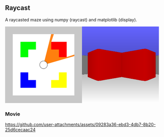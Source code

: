 
## Raycast 

A raycasted maze using numpy (raycast) and matplotlib (display).

![](./raycast.png)

### Movie

https://github.com/user-attachments/assets/09283a36-ebd3-4db7-8b20-25d6cecaac24

